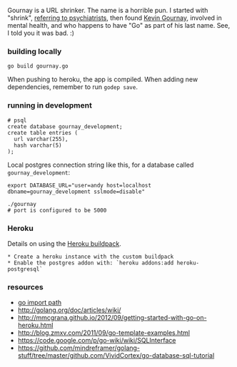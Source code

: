 Gournay is a URL shrinker. The name is a horrible pun. I started with "shrink", [referring to psychiatrists](http://timesofindia.indiatimes.com/home/stoi/Why-is-a-psychiatrist-called-a-shrink/articleshow/929514.cms), then found [Kevin Gournay](http://en.wikipedia.org/wiki/Kevin_Gournay), involved in mental health, and who happens to have "Go" as part of his last name. See, I told you it was bad. :)

### building locally

    go build gournay.go

When pushing to heroku, the app is compiled. When adding new dependencies, remember to run `godep save`.

### running in development

    # psql
    create database gournay_development;
    create table entries (
      url varchar(255),
      hash varchar(5)
    );

Local postgres connection string like this, for a database called `gournay_development`:

    export DATABASE_URL="user=andy host=localhost dbname=gournay_development sslmode=disable"

    ./gournay
    # port is configured to be 5000

### Heroku

Details on using the [Heroku buildpack](http://stackoverflow.com/a/16655766/126688).

    * Create a heroku instance with the custom buildpack
    * Enable the postgres addon with: `heroku addons:add heroku-postgresql`

### resources

  * [go import path](http://blog.golang.org/organizing-go-code)
  * http://golang.org/doc/articles/wiki/
  * http://mmcgrana.github.io/2012/09/getting-started-with-go-on-heroku.html
  * http://blog.zmxv.com/2011/09/go-template-examples.html
  * https://code.google.com/p/go-wiki/wiki/SQLInterface
  * https://github.com/mindreframer/golang-stuff/tree/master/github.com/VividCortex/go-database-sql-tutorial

